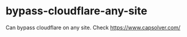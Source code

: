 # bypass-cloudflare-any-site
Can bypass cloudflare on any site. Check https://www.capsolver.com/ 











                                                                    